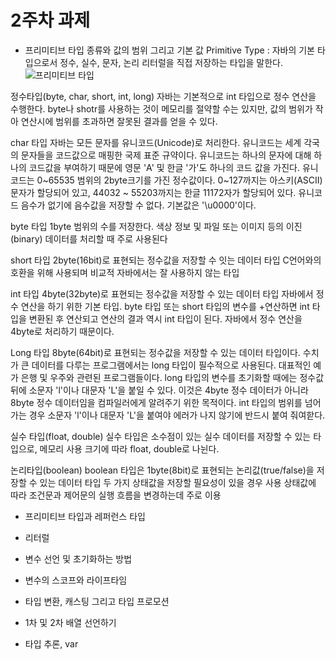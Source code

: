 # 2주차 과제

- 프리미티브 타입 종류와 값의 범위 그리고 기본 값
Primitive Type : 자바의 기본 타입으로서 정수, 실수, 문자, 논리 리터럴을 직접 저장하는 타입을 말한다.
![프리미티브 타입](https://user-images.githubusercontent.com/85435031/182014402-ad9484d9-ef46-4f0a-9b38-4f60d8b01fd5.PNG)

정수타입(byte, char, short, int, long)
자바는 기본적으로 int 타입으로 정수 연산을 수행한다.
byte나 shotr를 사용하는 것이 메모리를 절약할 수는 있지만, 값의 범위가 작아 연산시에 범위를 초과하면 잘못된 결과를 얻을 수 있다.

char 타입
자바는 모든 문자를 유니코드(Unicode)로 처리한다. 
유니코드는 세계 각국의 문자들을 코드값으로 매핑한 국제 표준 규약이다. 유니코드는 하나의 문자에 대해 하나의 코드값을 
부여하기 때문에 영문 'A' 및 한글 '가'도 하나의 코드 값을 가진다. 유니코드는 0~65535 범위의 2byte크기를 가진 정수값이다.
0~127까지는 아스키(ASCII) 문자가 할당되어 있고, 44032 ~ 55203까지는 한글 11172자가 할당되어 있다.
유니코드 음수가 없기에 음수값을 저장할 수 없다.
기본값은 '\u0000'이다.

byte 타입
1byte 범위의 수를 저장한다.
색상 정보 및 파일 또는 이미지 등의 이진(binary) 데이터를 처리할 때 주로 사용된다

short 타입
2byte(16bit)로 표현되는 정수값을 저장할 수 잇는 데이터 타입
C언어와의 호환을 위해 사용되며 비교적 자바에서는 잘 사용하지 않는 타입

int 타입
4byte(32byte)로 표현되는 정수값을 저장할 수 있는 데이터 타입
자바에서 정수 연산을 하기 위한 기본 타입. byte 타입 또는 short 타입의 변수를 +연산하면 int 타입을
변환된 후 연산되고 연산의 결과 역시 int 타입이 된다. 자바에서 정수 연산을 4byte로 처리하기 때문이다.

Long 타입
8byte(64bit)로 표현되는 정수값을 저장할 수 있는 데이터 타입이다.
수치가 큰 데이터를 다루는 프로그램에서는 long 타입이 필수적으로 사용된다.
대표적인 예가 은행 및 우주와 관련된 프로그램들이다. 
long 타입의 변수를 초기화할 때에는 정수값 뒤에 소문자 'l'이나 대문자 'L'을 붙일 수 있다.
이것은 4byte 정수 데이터가 아니라 8byte 정수 데이터임을 컴파일러에게 알려주기 위한 목적이다.
int 타입의 범위를 넘어가는 경우 소문자 'l'이나 대문자 'L'을 붙여야 에러가 나지 않기에 반드시 붙여 줘여핟다.

실수 타입(float, double)
실수 타입은 소수점이 있는 실수 데이터를 저장할 수 있는 타입으로, 메모리 사용 크기에 따라 float, double로 나뉜다.

논리타입(boolean)
boolean 타입은 1byte(8bit)로 표현되는 논리값(true/false)을 저장할 수 있는 데이터 타입
두 가지 상태값을 저장할 필요성이 있을 경우 사용
상태값에 따라 조건문과 제어문의 실행 흐름을 변경하는데 주로 이용

- 프리미티브 타입과 레퍼런스 타입



- 리터럴

- 변수 선언 및 초기화하는 방법

- 변수의 스코프와 라이프타임

- 타입 변환, 캐스팅 그리고 타입 프로모션

- 1차 및 2차 배열 선언하기

- 타입 추론, var
